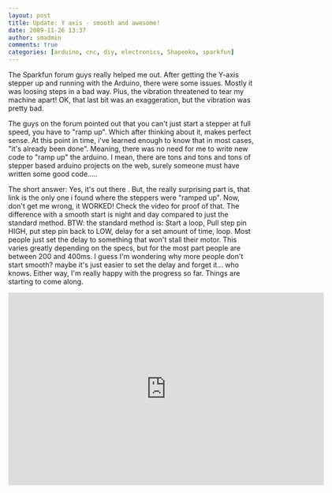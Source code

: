 ```yaml
---
layout: post
title: Update: Y axis - smooth and awesome!
date: 2009-11-26 13:37
author: smadmin
comments: true
categories: [arduino, cnc, diy, electronics, Shapeoko, sparkfun]
---
```

The Sparkfun forum guys really helped me out. After getting the Y-axis stepper up and running with the Arduino, there were some issues. Mostly it was loosing steps in a bad way. Plus, the vibration threatened to tear my machine apart! OK, that last bit was an exaggeration, but the vibration was pretty bad.

The guys on the forum pointed out that you can't just start a stepper at full speed, you have to "ramp up". Which after thinking about it, makes perfect sense. At this point in time, i've learned enough to know that in most cases, "it's already been done". Meaning, there was no need for me to write new code to "ramp up" the arduino. I mean, there are tons and tons and tons of stepper based arduino projects on the web, surely someone must have written some good code.....

The short answer: Yes, it's out there . But, the really surprising part is, that link is the only one i found where the steppers were "ramped up". Now, don't get me wrong, it WORKED! Check the video for proof of that. The difference with a smooth start is night and day compared to just the standard method. BTW: the standard method is: Start a loop, Pull step pin HIGH, put step pin back to LOW, delay for a set amount of time, loop. Most people just set the delay to something that won't stall their motor. This varies greatly depending on the specs, but for the most part people are between 200 and 400ms. I guess I'm wondering why more people don't start smooth? maybe it's just easier to set the delay and forget it... who knows. Either way, I'm really happy with the progress so far. Things are starting to come along.

<iframe width="640" height="390" src="http://www.youtube.com/embed/0WSgnEOx7fQ" frameborder="0" allowfullscreen></iframe>

